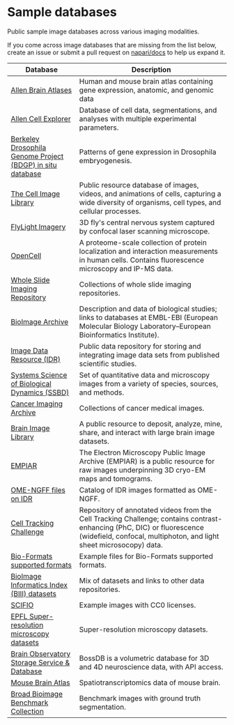 # Sample databases

Public sample image databases across various imaging modalities.

If you come across image databases that are missing from the list below, create an issue or submit a pull request on [napari/docs](https://github.com/napari/docs) to help us expand it.



| **Database**                                               | **Description**                                                                                                                                                                               |
|------------------------------------------------------------|-----------------------------------------------------------------------------------------------------------------------------------------------------------------------------------------------|
| [Allen Brain Atlases](http://portal.brain-map.org)                                        | Human and mouse brain atlas containing gene expression, anatomic, and genomic data                                                                                                            |
| [Allen Cell Explorer](https://www.allencell.org)                                        | Database of cell data, segmentations, and analyses with multiple experimental parameters.                                                                                                     |
| [Berkeley Drosophila Genome Project (BDGP) in situ database](http://insitu.fruitfly.org/cgi-bin/ex/insitu.pl) | Patterns of gene expression in Drosophila embryogenesis.                                                                                                                                      |
| [The Cell Image Library](http://www.cellimagelibrary.org/home)                                     | Public resource database of images, videos, and animations of cells, capturing a wide diversity of organisms, cell types, and cellular processes.                                             |
| [FlyLight Imagery](https://open.quiltdata.com/b/janelia-flylight-imagery)                                           | 3D fly's central nervous system captured by confocal laser scanning microscope.                                                                                                               |
| [OpenCell](https://opencell.czbiohub.org/download)                                                   | A proteome-scale collection of protein localization and interaction measurements in human cells. Contains fluorescence microscopy and IP-MS data.                                             |
| [Whole Slide Imaging Repository](https://digitalpathologyassociation.org/whole-slide-imaging-repository)                             | Collections of whole slide imaging repositories.                                                                                                                                              |
| [BioImage Archive](https://www.ebi.ac.uk/biostudies/bioimages/studies)                                           | Description and data of biological studies; links to databases at EMBL-EBI (European Molecular Biology Laboratory–European Bioinformatics Institute).                                         |
| [Image Data Resource (IDR)](https://idr.openmicroscopy.org)                                  | Public data repository for storing and integrating image data sets from published scientific studies.                                                                                         |
| [Systems Science of Biological Dynamics (SSBD)](https://ssbd.riken.jp/database/)              | Set of quantitative data and microscopy images from a variety of species, sources, and methods.                                                                                               |
| [Cancer Imaging Archive](https://www.cancerimagingarchive.net/collections/)                                     | Collections of cancer medical images.                                                                                                                                                         |
| [Brain Image Library](https://www.brainimagelibrary.org/)                                        | A public resource to deposit, analyze, mine, share, and interact with large brain image datasets.                                                                                             |
| [EMPIAR](https://www.ebi.ac.uk/empiar/)                                                     | The Electron Microscopy Public Image Archive (EMPIAR) is a public resource for raw images underpinning 3D cryo-EM maps and tomograms.                                                         |
| [OME-NGFF files on IDR](https://idr.github.io/ome-ngff-samples/)                                      | Catalog of IDR images formatted as OME-NGFF.                                                                                                                                                  |
| [Cell Tracking Challenge](http://celltrackingchallenge.net/datasets)                                    | Repository of annotated videos from the Cell Tracking Challenge; contains contrast-enhancing (PhC, DIC) or fluorescence (widefield, confocal, multiphoton, and light sheet microsocopy) data. |
| [Bio-Formats supported formats](https://docs.openmicroscopy.org/bio-formats/6.9.1/supported-formats.html)                              | Example files for Bio-Formats supported formats.                                                                                                                                              |
| [BioImage Informatics Index (BIII) datasets](http://biii.eu/dataset)                 | Mix of datasets and links to other data repositories.                                                                                                                                         |
| [SCIFIO](https://scif.io/images/)                                                     | Example images with CC0 licenses.                                                                                                                                                             |
| [EPFL Super-resolution microscopy datasets](https://srm.epfl.ch/Datasets)                  | Super-resolution microscopy datasets.                                                                                                                                                         |
| [Brain Observatory Storage Service & Database](https://bossdb.org/)               | BossDB is a volumetric database for 3D and 4D neuroscience data, with API access.                                                                                                             |
| [Mouse Brain Atlas](http://mousebrain.org/)                                          | Spatiotranscriptomics data of mouse brain.                                                                                                                                                    |
| [Broad Bioimage Benchmark Collection](https://bbbc.broadinstitute.org/image_sets)                        | Benchmark images with ground truth segmentation.                                                                                                                                              |